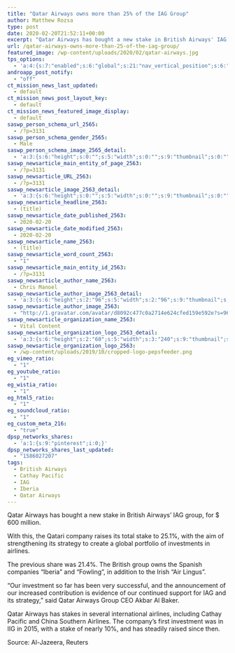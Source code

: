 ```yaml
---
title: "Qatar Airways owns more than 25% of the IAG Group"
author: Matthew Rozsa
type: post
date: 2020-02-20T21:52:11+00:00
excerpt: "Qatar Airways has bought a new stake in British Airways' IAG group, for $ 600 million."
url: /qatar-airways-owns-more-than-25-of-the-iag-group/
featured_image: /wp-content/uploads/2020/02/qatar-airways.jpg
tps_options:
  - 'a:4:{s:7:"enabled";s:6:"global";s:21:"nav_vertical_position";s:6:"global";s:23:"nav_hide_on_first_slide";b:0;s:23:"slide_loading_mechanism";s:6:"global";}'
androapp_post_notify:
  - "off"
ct_mission_news_last_updated:
  - default
ct_mission_news_post_layout_key:
  - default
ct_mission_news_featured_image_display:
  - default
saswp_person_schema_url_2565:
  - /?p=3131
saswp_person_schema_gender_2565:
  - Male
saswp_person_schema_image_2565_detail:
  - 'a:3:{s:6:"height";s:0:"";s:5:"width";s:0:"";s:9:"thumbnail";s:0:"";}'
saswp_newsarticle_main_entity_of_page_2563:
  - /?p=3131
saswp_newsarticle_URL_2563:
  - /?p=3131
saswp_newsarticle_image_2563_detail:
  - 'a:3:{s:6:"height";s:0:"";s:5:"width";s:0:"";s:9:"thumbnail";s:0:"";}'
saswp_newsarticle_headline_2563:
  - (title)
saswp_newsarticle_date_published_2563:
  - 2020-02-20
saswp_newsarticle_date_modified_2563:
  - 2020-02-20
saswp_newsarticle_name_2563:
  - (title)
saswp_newsarticle_word_count_2563:
  - "1"
saswp_newsarticle_main_entity_id_2563:
  - /?p=3131
saswp_newsarticle_author_name_2563:
  - Chris Manoel
saswp_newsarticle_author_image_2563_detail:
  - 'a:3:{s:6:"height";s:2:"96";s:5:"width";s:2:"96";s:9:"thumbnail";s:75:"http://1.gravatar.com/avatar/d8092c477c0a2714e624cfed159e592e?s=96&d=mm&r=g";}'
saswp_newsarticle_author_image_2563:
  - "http://1.gravatar.com/avatar/d8092c477c0a2714e624cfed159e592e?s=96&d=mm&r=g"
saswp_newsarticle_organization_name_2563:
  - Vital Content
saswp_newsarticle_organization_logo_2563_detail:
  - 'a:3:{s:6:"height";s:2:"60";s:5:"width";s:3:"240";s:9:"thumbnail";s:82:"/wp-content/uploads/2019/10/cropped-logo-pepsfeeder.png";}'
saswp_newsarticle_organization_logo_2563:
  - /wp-content/uploads/2019/10/cropped-logo-pepsfeeder.png
eg_vimeo_ratio:
  - "1"
eg_youtube_ratio:
  - "1"
eg_wistia_ratio:
  - "1"
eg_html5_ratio:
  - "1"
eg_soundcloud_ratio:
  - "1"
eg_custom_meta_216:
  - "true"
dpsp_networks_shares:
  - 'a:1:{s:9:"pinterest";i:0;}'
dpsp_networks_shares_last_updated:
  - "1586027207"
tags:
  - British Airways
  - Cathay Pacific
  - IAG
  - Iberia
  - Qatar Airways
---
```


Qatar Airways has bought a new stake in British Airways&#8217; IAG group, for \$ 600 million.

With this, the Qatari company raises its total stake to 25.1%, with the aim of strengthening its strategy to create a global portfolio of investments in airlines.

The previous share was 21.4%. The British group owns the Spanish companies &#8220;Iberia&#8221; and &#8220;Fowling&#8221;, in addition to the Irish &#8220;Air Lingus&#8221;.

&#8220;Our investment so far has been very successful, and the announcement of our increased contribution is evidence of our continued support for IAG and its strategy,&#8221; said Qatar Airways Group CEO Akbar Al Baker.

Qatar Airways has stakes in several international airlines, including Cathay Pacific and China Southern Airlines. The company&#8217;s first investment was in IIG in 2015, with a stake of nearly 10%, and has steadily raised since then.

Source: Al-Jazeera, Reuters
